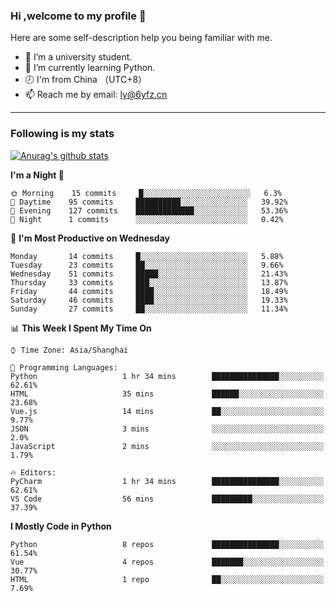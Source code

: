 ### Hi ,welcome to my profile 👋
Here are some self-description help you being familiar with me.
<!--
**liuyunfz/liuyunfz** is a ✨ _special_ ✨ repository because its `README.md` (this file) appears on your GitHub profile.
- 👯 I’m looking to collaborate on ...
- 🤔 I’m looking for help with ...
Here are some ideas to get you started:
-->
- 🏫 I’m a university student.
- 💪 I’m currently learning Python.
- 🕗 I'm from China （UTC+8）
- 📫 Reach me by email: [ly@6yfz.cn](mailto:ly@6yfz.cn)
  
---
### Following is my stats
  
[![Anurag's github stats](https://github-readme-stats.vercel.app/api?username=liuyunfz)](https://github.com/anuraghazra/github-readme-stats)
  
<!--START_SECTION:waka-->
**I'm a Night 🦉** 

```text
🌞 Morning    15 commits     █░░░░░░░░░░░░░░░░░░░░░░░░   6.3% 
🌆 Daytime    95 commits     ██████████░░░░░░░░░░░░░░░   39.92% 
🌃 Evening    127 commits    █████████████░░░░░░░░░░░░   53.36% 
🌙 Night      1 commits      ░░░░░░░░░░░░░░░░░░░░░░░░░   0.42%

```
📅 **I'm Most Productive on Wednesday** 

```text
Monday       14 commits     █░░░░░░░░░░░░░░░░░░░░░░░░   5.88% 
Tuesday      23 commits     ██░░░░░░░░░░░░░░░░░░░░░░░   9.66% 
Wednesday    51 commits     █████░░░░░░░░░░░░░░░░░░░░   21.43% 
Thursday     33 commits     ███░░░░░░░░░░░░░░░░░░░░░░   13.87% 
Friday       44 commits     ████░░░░░░░░░░░░░░░░░░░░░   18.49% 
Saturday     46 commits     ████░░░░░░░░░░░░░░░░░░░░░   19.33% 
Sunday       27 commits     ██░░░░░░░░░░░░░░░░░░░░░░░   11.34%

```


📊 **This Week I Spent My Time On** 

```text
⌚︎ Time Zone: Asia/Shanghai

💬 Programming Languages: 
Python                   1 hr 34 mins        ███████████████░░░░░░░░░░   62.61% 
HTML                     35 mins             ██████░░░░░░░░░░░░░░░░░░░   23.68% 
Vue.js                   14 mins             ██░░░░░░░░░░░░░░░░░░░░░░░   9.77% 
JSON                     3 mins              ░░░░░░░░░░░░░░░░░░░░░░░░░   2.0% 
JavaScript               2 mins              ░░░░░░░░░░░░░░░░░░░░░░░░░   1.79%

🔥 Editors: 
PyCharm                  1 hr 34 mins        ███████████████░░░░░░░░░░   62.61% 
VS Code                  56 mins             █████████░░░░░░░░░░░░░░░░   37.39%

```

**I Mostly Code in Python** 

```text
Python                   8 repos             ███████████████░░░░░░░░░░   61.54% 
Vue                      4 repos             ███████░░░░░░░░░░░░░░░░░░   30.77% 
HTML                     1 repo              ██░░░░░░░░░░░░░░░░░░░░░░░   7.69%

```



<!--END_SECTION:waka-->
